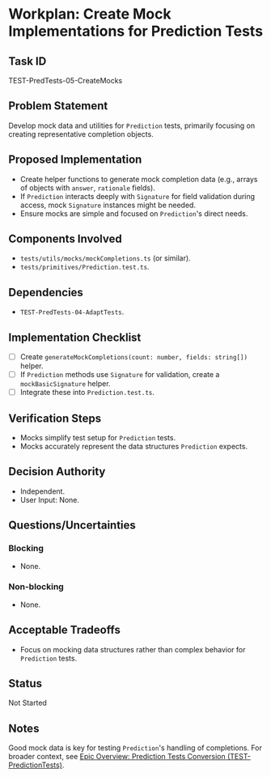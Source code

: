 # Workplan: Create Mock Implementations for Prediction Tests

## Task ID
TEST-PredTests-05-CreateMocks

## Problem Statement
Develop mock data and utilities for `Prediction` tests, primarily focusing on creating representative completion objects.

## Proposed Implementation
- Create helper functions to generate mock completion data (e.g., arrays of objects with `answer`, `rationale` fields).
- If `Prediction` interacts deeply with `Signature` for field validation during access, mock `Signature` instances might be needed.
- Ensure mocks are simple and focused on `Prediction`'s direct needs.

## Components Involved
- `tests/utils/mocks/mockCompletions.ts` (or similar).
- `tests/primitives/Prediction.test.ts`.

## Dependencies
- `TEST-PredTests-04-AdaptTests`.

## Implementation Checklist
- [ ] Create `generateMockCompletions(count: number, fields: string[])` helper.
- [ ] If `Prediction` methods use `Signature` for validation, create a `mockBasicSignature` helper.
- [ ] Integrate these into `Prediction.test.ts`.

## Verification Steps
- Mocks simplify test setup for `Prediction` tests.
- Mocks accurately represent the data structures `Prediction` expects.

## Decision Authority
- Independent.
- User Input: None.

## Questions/Uncertainties
### Blocking
- None.
### Non-blocking
- None.

## Acceptable Tradeoffs
- Focus on mocking data structures rather than complex behavior for `Prediction` tests.

## Status
Not Started

## Notes
Good mock data is key for testing `Prediction`'s handling of completions.
For broader context, see [Epic Overview: Prediction Tests Conversion (TEST-PredictionTests)](../../docs/planning/workplans/TEST-PredictionTests.md).